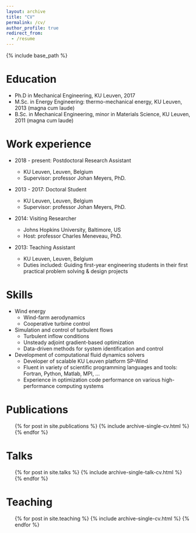 ```yaml
---
layout: archive
title: "CV"
permalink: /cv/
author_profile: true
redirect_from:
  - /resume
---
```


{% include base_path %}

Education
======
* Ph.D in Mechanical Engineering, KU Leuven, 2017
* M.Sc. in Energy Engineering: thermo-mechanical energy, KU Leuven, 2013 (magna cum laude)
* B.Sc. in Mechanical Engineering, minor in Materials Science, KU Leuven, 2011 (magna cum laude)

Work experience
======
* 2018 - present: Postdoctoral Research Assistant
  * KU Leuven, Leuven, Belgium
  * Supervisor: professor Johan Meyers, PhD.

* 2013 - 2017: Doctoral Student
  * KU Leuven, Leuven, Belgium
  * Supervisor: professor Johan Meyers, PhD.

* 2014: Visiting Researcher
  * Johns Hopkins University, Baltimore, US
  * Host: professor Charles Meneveau, PhD.

* 2013: Teaching Assistant
  * KU Leuven, Leuven, Belgium
  * Duties included: Guiding first-year engineering students in their first practical problem solving & design projects
  
Skills
======
* Wind energy
  * Wind-farm aerodynamics
  * Cooperative turbine control
* Simulation and control of turbulent flows
  * Turbulent inflow conditions
  * Unsteady adjoint gradient-based optimization
  * Data-driven methods for system identification and control
* Development of computational fluid dynamics solvers
  * Developer of scalable KU Leuven platform SP-Wind
  * Fluent in variety of scientific programming languages and tools: Fortran, Python, Matlab, MPI, ...
  * Experience in optimization code performance on various high-performance computing systems

Publications
======
  <ul>{% for post in site.publications %}
    {% include archive-single-cv.html %}
  {% endfor %}</ul>
  
Talks
======
  <ul>{% for post in site.talks %}
    {% include archive-single-talk-cv.html %}
  {% endfor %}</ul>
  
Teaching
======
  <ul>{% for post in site.teaching %}
    {% include archive-single-cv.html %}
  {% endfor %}</ul>
  
